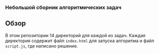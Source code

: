 ### Небольшой сборник алгоритмических задач

## Обзор
В этом репозитории 14 директорий для каждой из задач. Каждая директория содержит файл `index.html` для запуска алгоритма и файл `script.js`, где написано решение.
